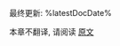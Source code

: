 [//]: # (title: Kotlin 1.9 兼容性指南)

最终更新: %latestDocDate%

本章不翻译, 请阅读 [原文](https://kotlinlang.org/docs/compatibility-guide-19.html)
